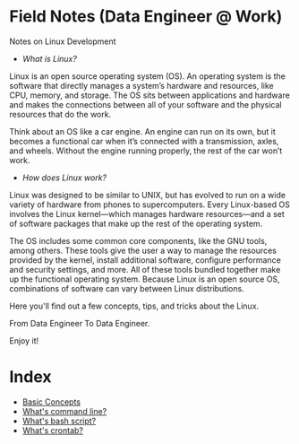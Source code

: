 # Field Notes (Data Engineer @ Work)
Notes on Linux Development

- _What is Linux?_ 

Linux is an open source operating system (OS). An operating system is the software that directly manages a system’s hardware and resources, like CPU, memory, and storage. The OS sits between applications and hardware and makes the connections between all of your software and the physical resources that do the work.

Think about an OS like a car engine. An engine can run on its own, but it becomes a functional car when it’s connected with a transmission, axles, and wheels. Without the engine running properly, the rest of the car won’t work.

- _How does Linux work?_ 

Linux was designed to be similar to UNIX, but has evolved to run on a wide variety of hardware from phones to supercomputers. Every Linux-based OS involves the Linux kernel—which manages hardware resources—and a set of software packages that make up the rest of the operating system.

The OS includes some common core components, like the GNU tools, among others. These tools give the user a way to manage the resources provided by the kernel, install additional software, configure performance and security settings, and more. All of these tools bundled together make up the functional operating system. Because Linux is an open source OS, combinations of software can vary between Linux distributions.

Here you'll find out a few concepts, tips, and tricks about the Linux.

From Data Engineer To Data Engineer.

Enjoy it!

# Index

- [Basic Concepts](https://github.com/lserra/linux/wiki/Basic-Concepts)
- [What's command line?](https://github.com/lserra/linux/wiki/CLI-(command-line))
- [What's bash script?]()
- [What's crontab?]()
